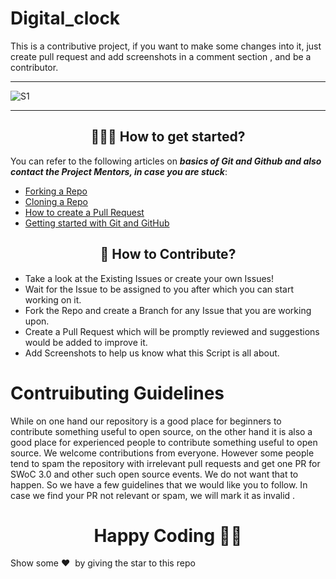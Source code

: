 # Digital_clock
This is a contributive project, if  you want to make some changes  into it, just  create  pull request and add screenshots in a comment section , and be a contributor.

______________________________________________________________________________________________________________

![S1](https://user-images.githubusercontent.com/89764162/215971728-329f2e30-c42a-48b0-b52a-11fed1bbc747.jpg)

______________________________________________________________________________________________________________

<h2 align=center> 👨🏻‍💻 How to get started? </h2> 

You can refer to the following articles on **_basics of Git and Github and also contact the Project Mentors, in case you are stuck_**:

- [Forking a Repo](https://help.github.com/en/github/getting-started-with-github/fork-a-repo)
- [Cloning a Repo](https://help.github.com/en/desktop/contributing-to-projects/creating-a-pull-request)
- [How to create a Pull Request](https://opensource.com/article/19/7/create-pull-request-github)
- [Getting started with Git and GitHub](https://towardsdatascience.com/getting-started-with-git-and-github-6fcd0f2d4ac6)


<h2 align=center> 📝 How to Contribute? </h2>  

- Take a look at the Existing Issues or create your own Issues!
- Wait for the Issue to be assigned to you after which you can start working on it.
- Fork the Repo and create a Branch for any Issue that you are working upon.
- Create a Pull Request which will be promptly reviewed and suggestions would be added to improve it.
- Add Screenshots to help us know what this Script is all about.

# Contruibuting Guidelines

While on one hand our repository is a good place for beginners to contribute something useful to open source, on the other hand it is also a good place for experienced people to contribute something useful to open source. We welcome contributions from everyone.
However some people tend to spam the repository with irrelevant pull requests and get one PR for SWoC 3.0 and other such open source events. We do not want that to happen. So we have a few guidelines that we would like you to follow.
In case we find your PR not relevant or spam, we will mark it as invalid .






<h1 align=center>Happy Coding 👨‍💻</h1>

Show some ❤️&nbsp; by giving the star to this repo
